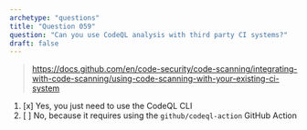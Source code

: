 ```yaml
---
archetype: "questions"
title: "Question 059"
question: "Can you use CodeQL analysis with third party CI systems?"
draft: false
---
```



> https://docs.github.com/en/code-security/code-scanning/integrating-with-code-scanning/using-code-scanning-with-your-existing-ci-system
1. [x] Yes, you just need to use the CodeQL CLI
1. [ ] No, because it requires using the `github/codeql-action` GitHub Action
